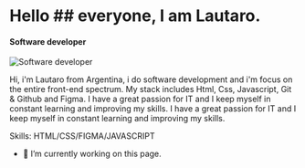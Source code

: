# Hello  ## everyone, I am Lautaro.
#### Software developer
![Software developer](https://media-exp1.licdn.com/dms/image/C4E16AQEb6EcWPMXGng/profile-displaybackgroundimage-shrink_200_800/0/1625006303771?e=1632355200&v=beta&t=7auj4DCyEu4-JNoW8_Vbz3q3jyA-VpU-N4Qilj8Fuyc)

Hi, i'm Lautaro from Argentina, i do software development and i'm focus on the entire front-end spectrum.
My stack includes Html, Css, Javascript, Git & Github and Figma.
I have a great passion for IT and I keep myself in constant learning and improving my skills.
I have a great passion for IT and I keep myself in constant learning and improving my skills.

Skills: HTML/CSS/FIGMA/JAVASCRIPT

- 🔭 I’m currently working on this page. 
